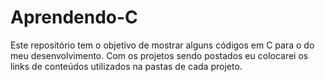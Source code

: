 # Aprendendo-C
Este repositório tem o objetivo de mostrar alguns códigos em C para o do meu desenvolvimento.
Com os projetos sendo postados eu colocarei os links de conteúdos utilizados na pastas de cada projeto.
